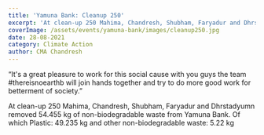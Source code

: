```yaml
---
title: 'Yamuna Bank: Cleanup 250'
excerpt: 'At clean-up 250 Mahima, Chandresh, Shubham, Faryadur and Dhrstadyumn removed 54.455 kg of non-biodegradable waste from Yamuna Bank. Of which Plastic: 49.235 kg and other non-biodegradable waste: 5.22 kg'
coverImage: /assets/events/yamuna-bank/images/cleanup250.jpg
date: 28-08-2021
category: Climate Action
author: CMA Chandresh
---
```


<p class="text-xl text-left">“It's a great pleasure to work for this social cause with you guys the team #thereisnoearthb will join hands together and try to do more good work for betterment of society.”</p>
<p>At clean-up 250 Mahima, Chandresh, Shubham, Faryadur and Dhrstadyumn removed 54.455 kg of non-biodegradable waste from Yamuna Bank. Of which Plastic: 49.235 kg and other non-biodegradable waste: 5.22 kg</p>
